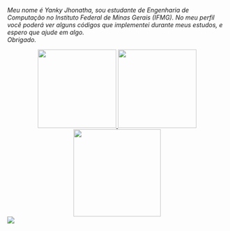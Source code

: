 *Meu nome é Yanky Jhonatha, sou estudante de Engenharia de Computação no Instituto Federal de Minas Gerais (IFMG).
No meu perfil você poderá ver alguns códigos que implementei durante meus estudos, e espero que ajude em algo.                   
Obrigado.*
  


<div align="center">
  <a href="https://github.com/Jhonatha1">
  <img height="180em" src="https://github-readme-stats.vercel.app/api?username=Jhonatha1&show_icons=true&theme=highcontrast&localebr&include_all_commits=true&count_private=true"/>
  <img height="180em" src="https://github-readme-stats.vercel.app/api/top-langs/?username=Jhonatha1&layout=compact&langs_count=7&theme=highcontrast&locale"/>
</div>
<div align="center">
                  <img height="200" src="https://cdn.discordapp.com/attachments/840049777143971851/950527659966890004/338224_6OG0rNoS.png">
  </div>
  <div>
    <a href="https://www.instagram.com/yanky_fonteboa/" target="_blank"><img src="https://img.shields.io/badge/-Instagram-%23E4405F?style=for-the-badge&logo=instagram&logoColor=white" target="_blank"></a>
    </div>
